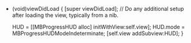 - (void)viewDidLoad
{
    [super viewDidLoad];
	// Do any additional setup after loading the view, typically from a nib.
	    
    HUD = [[MBProgressHUD alloc] initWithView:self.view];
	HUD.mode = MBProgressHUDModeIndeterminate;
    [self.view addSubview:HUD];
}